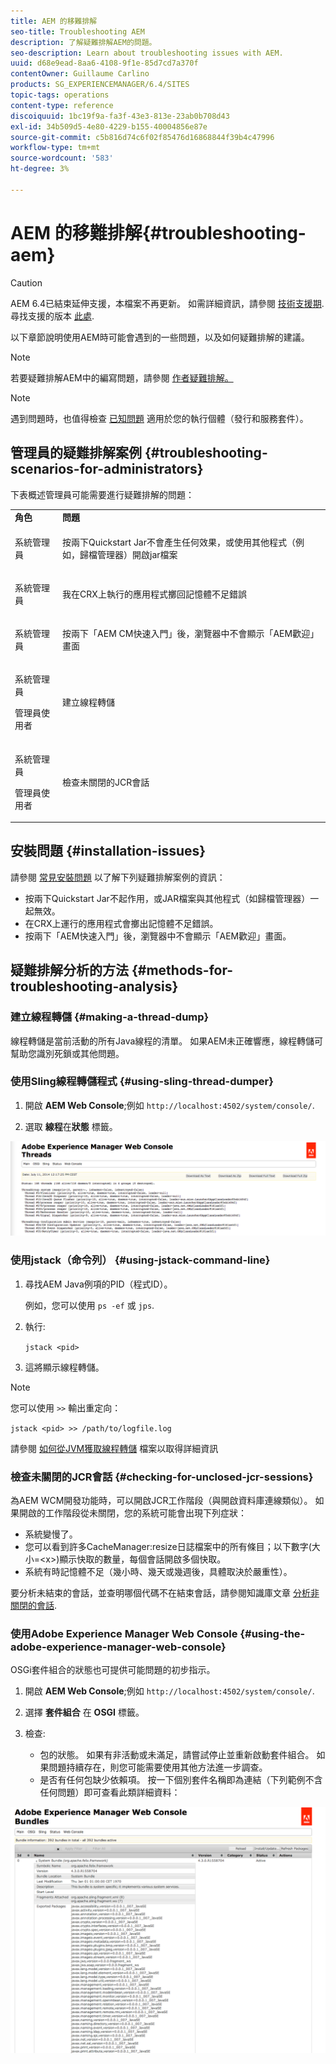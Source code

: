 ```yaml
---
title: AEM 的移難排解
seo-title: Troubleshooting AEM
description: 了解疑難排解AEM的問題。
seo-description: Learn about troubleshooting issues with AEM.
uuid: d68e9ead-8aa6-4108-9f1e-85d7cd7a370f
contentOwner: Guillaume Carlino
products: SG_EXPERIENCEMANAGER/6.4/SITES
topic-tags: operations
content-type: reference
discoiquuid: 1bc19f9a-fa3f-43e3-813e-23ab0b708d43
exl-id: 34b509d5-4e80-4229-b155-40004856e87e
source-git-commit: c5b816d74c6f02f85476d16868844f39b4c47996
workflow-type: tm+mt
source-wordcount: '583'
ht-degree: 3%

---
```


# AEM 的移難排解{#troubleshooting-aem}

>[!CAUTION]
>
>AEM 6.4已結束延伸支援，本檔案不再更新。 如需詳細資訊，請參閱 [技術支援期](https://helpx.adobe.com//tw/support/programs/eol-matrix.html). 尋找支援的版本 [此處](https://experienceleague.adobe.com/docs/).

以下章節說明使用AEM時可能會遇到的一些問題，以及如何疑難排解的建議。

>[!NOTE]
>
>若要疑難排解AEM中的編寫問題，請參閱 [作者疑難排解。](/help/sites-authoring/troubleshooting.md)

>[!NOTE]
>
>遇到問題時，也值得檢查 [已知問題](/help/release-notes/known-issues.md) 適用於您的執行個體（發行和服務套件）。

## 管理員的疑難排解案例 {#troubleshooting-scenarios-for-administrators}

下表概述管理員可能需要進行疑難排解的問題：

<table> 
 <tbody> 
  <tr> 
   <td><strong>角色</strong></td> 
   <td><strong>問題 </strong></td> 
  </tr> 
  <tr> 
   <td>系統管理員</td> 
   <td><p>按兩下Quickstart Jar不會產生任何效果，或使用其他程式（例如，歸檔管理器）開啟jar檔案</p> </td> 
  </tr> 
  <tr> 
   <td><p>系統管理員</p> </td> 
   <td><p>我在CRX上執行的應用程式擲回記憶體不足錯誤</p> </td> 
  </tr> 
  <tr> 
   <td><p>系統管理員</p> </td> 
   <td><p>按兩下「AEM CM快速入門」後，瀏覽器中不會顯示「AEM歡迎」畫面</p> </td> 
  </tr> 
  <tr> 
   <td><p>系統管理員</p> <p>管理員使用者</p> </td> 
   <td><p>建立線程轉儲</p> </td> 
  </tr> 
  <tr> 
   <td><p>系統管理員</p> <p>管理員使用者</p> </td> 
   <td><p>檢查未關閉的JCR會話</p> </td> 
  </tr> 
 </tbody> 
</table>

## 安裝問題 {#installation-issues}

請參閱 [常見安裝問題](/help/sites-deploying/troubleshooting.md#common-installation-issues) 以了解下列疑難排解案例的資訊：

* 按兩下Quickstart Jar不起作用，或JAR檔案與其他程式（如歸檔管理器）一起無效。
* 在CRX上運行的應用程式會擲出記憶體不足錯誤。
* 按兩下「AEM快速入門」後，瀏覽器中不會顯示「AEM歡迎」畫面。

## 疑難排解分析的方法 {#methods-for-troubleshooting-analysis}

### 建立線程轉儲 {#making-a-thread-dump}

線程轉儲是當前活動的所有Java線程的清單。 如果AEM未正確響應，線程轉儲可幫助您識別死鎖或其他問題。

### 使用Sling線程轉儲程式 {#using-sling-thread-dumper}

1. 開啟 **AEM Web Console**;例如 `http://localhost:4502/system/console/`.

1. 選取 **線程**&#x200B;在&#x200B;**狀態** 標籤。

![screen_shot_2012-02-13at43925pm](assets/screen_shot_2012-02-13at43925pm.png)

### 使用jstack（命令列） {#using-jstack-command-line}

1. 尋找AEM Java例項的PID（程式ID）。

   例如，您可以使用 `ps -ef` 或 `jps`.

1. 執行:

   `jstack <pid>`

1. 這將顯示線程轉儲。

>[!NOTE]
>
>您可以使用 `>>` 輸出重定向：
>
>`jstack <pid> >> /path/to/logfile.log`

請參閱 [如何從JVM獲取線程轉儲](https://helpx.adobe.com/cq/kb/TakeThreadDump.html) 檔案以取得詳細資訊

### 檢查未關閉的JCR會話 {#checking-for-unclosed-jcr-sessions}

為AEM WCM開發功能時，可以開啟JCR工作階段（與開啟資料庫連線類似）。 如果開啟的工作階段從未關閉，您的系統可能會出現下列症狀：

* 系統變慢了。
* 您可以看到許多CacheManager:resize日誌檔案中的所有條目；以下數字(大小=&lt;x>)顯示快取的數量，每個會話開啟多個快取。
* 系統有時記憶體不足（幾小時、幾天或幾週後，具體取決於嚴重性）。

要分析未結束的會話，並查明哪個代碼不在結束會話，請參閱知識庫文章 [分析非關閉的會話](https://helpx.adobe.com/crx/kb/AnalyzeUnclosedSessions.html).

### 使用Adobe Experience Manager Web Console {#using-the-adobe-experience-manager-web-console}

OSGi套件組合的狀態也可提供可能問題的初步指示。

1. 開啟 **AEM Web Console**;例如 `http://localhost:4502/system/console/`.

1. 選擇 **套件組合** 在 **OSGI** 標籤。

1. 檢查:

   * 包的狀態。 如果有非活動或未滿足，請嘗試停止並重新啟動套件組合。 如果問題持續存在，則您可能需要使用其他方法進一步調查。
   * 是否有任何包缺少依賴項。 按一下個別套件名稱即為連結（下列範例不含任何問題）即可查看此類詳細資料：

![screen_shot_2012-02-13at44706pm](assets/screen_shot_2012-02-13at44706pm.png)

